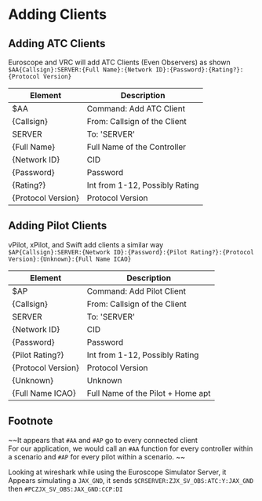 # Adding Clients
## Adding ATC Clients
Euroscope and VRC will add ATC Clients (Even Observers) as shown \
`$AA{Callsign}:SERVER:{Full Name}:{Network ID}:{Password}:{Rating?}:{Protocol Version}`

| Element       | Description                   |
| -------       | -----------                   |
| $AA           | Command: Add ATC Client       |
| {Callsign}    | From: Callsign of the Client  |
| SERVER        | To: 'SERVER'                  |
| {Full Name}   | Full Name of the Controller   |
| {Network ID}  | CID                           |
| {Password}    | Password                      |
| {Rating?}     | Int from 1-12, Possibly Rating|
| {Protocol Version} | Protocol Version         |

## Adding Pilot Clients
vPilot, xPilot, and Swift add clients a similar way \
`$AP{Callsign}:SERVER:{Network ID}:{Password}:{Pilot Rating?}:{Protocol Version}:{Unknown}:{Full Name ICAO}`

| Element           | Description                       |
| -------           | -----------                       |
| $AP               | Command: Add Pilot Client         |
| {Callsign}        | From: Callsign of the Client      |
| SERVER            | To: 'SERVER'                      |
| {Network ID}      | CID                               |
| {Password}        | Password                          |
| {Pilot Rating?}   | Int from 1-12, Possibly Rating    |
| {Protocol Version}| Protocol Version                  |
| {Unknown}         | Unknown                           |
| {Full Name ICAO}  | Full Name of the Pilot + Home apt |


## Footnote
~~It appears that `#AA` and `#AP` go to every connected client \
For our application, we would call an `#AA` function for every controller within a scenario and `#AP` for every pilot within a scenario. ~~

Looking at wireshark while using the Euroscope Simulator Server, it Appears simulating a `JAX_GND`, it sends `$CRSERVER:ZJX_SV_OBS:ATC:Y:JAX_GND` then `#PCZJX_SV_OBS:JAX_GND:CCP:DI`

